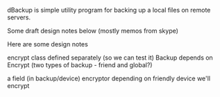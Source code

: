 dBackup is simple utility program for backing up a local files on remote servers.


Some draft design notes below (mostly memos from skype)

Here are some design notes 

encrypt class
defined separately (so we can test it)
Backup depends on Encrypt (two types of backup - friend and global?)

a field (in backup/device)  encryptor depending on friendly device we'll encrypt
